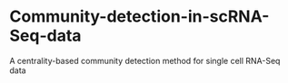 # Community-detection-in-scRNA-Seq-data
A centrality-based community detection method for single cell RNA-Seq data
